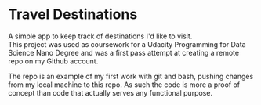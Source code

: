 # Travel Destinations

A simple app to keep track of destinations I'd like to visit.  
This project was used as coursework for a Udacity Programming for 
Data Science Nano Degree and was a first pass attempt at
creating a remote repo on my Github account.

The repo is an example of my first work with git and bash,
pushing changes from my local machine to this repo.  As such
the code is more a proof of concept than code that actually
serves any functional purpose. 

